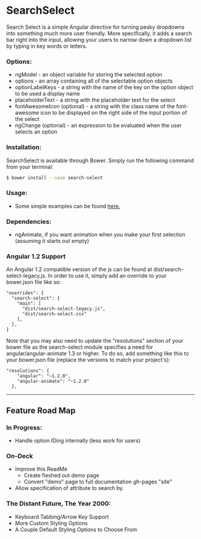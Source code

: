 # SearchSelect
Search Select is a simple Angular directive for turning pesky dropdowns into something much more user friendly. More specifically,
it adds a search bar right into the input, allowing your users to narrow down a dropdown list by typing in key words or letters.

### Options:
  * ngModel - an object variable for storing the selected option
  * options - an array containing all of the selectable option objects
  * optionLabelKeys - a string with the name of the key on the option object to be used a display name
  * placeholderText - a string with the placeholder text for the select
  * fontAwesomeIcon (optional) - a string with the class name of the font-awesome icon to be displayed on the right side of the input portion of the select
  * ngChange (optional) - an expression to be evaluated when the user selects an option

### Installation:
SearchSelect is available through Bower. Simply run the following command from your terminal:

```sh
$ bower install --save search-select
```

### Usage:
  * Some simple examples can be found [here.](https://museofmoose.github.io/SearchSelect/dist/)

### Dependencies:
  * ngAnimate, if you want animation when you make your first selection (assuming it starts out empty)

### Angular 1.2 Support
An Angular 1.2 compatible version of the js can be found at dist/search-select-legacy.js. In order to use it, simply add an override to your bower.json file like so:

```
"overrides": {
  "search-select": {
    "main": [
      "dist/search-select-legacy.js",
      "dist/search-select.css"
    ],
  },
}
```

Note that you may also need to update the "resolutions" section of your bower file as the search-select module specifies a need for angular/angular-animate 1.3 or higher. To do so, add something like this to your bower.json file (replace the versions to match your project's):

```
"resolutions": {
    "angular": "~1.2.0",
    "angular-animate": "~1.2.0"
  },
```

---

## Feature Road Map

### In Progress:
  * Handle option IDing internally (less work for users)

### On-Deck
  * Improve this ReadMe
    * Create fleshed out demo page
    * Convert "demo" page to full documentation gh-pages "site"
  * Allow specification of attribute to search by.


### The Distant Future, The Year 2000:
  * Keyboard Tabbing/Arrow Key Support
  * More Custom Styling Options
  * A Couple Default Styling Options to Choose From

